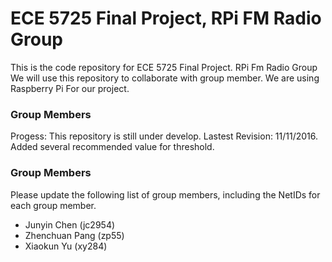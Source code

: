 
ECE 5725 Final Project, RPi FM Radio Group 
==========================================================================

This is the code repository for ECE 5725 Final Project. RPi Fm Radio Group
We will use this repository to collaborate with group member. We are using
Raspberry Pi For our project.

### Group Members

Progess: This repository is still under develop.
Lastest Revision: 11/11/2016. Added several recommended value for threshold.

### Group Members

Please update the following list of group members, including the NetIDs
for each group member.

 * Junyin Chen    (jc2954)
 * Zhenchuan Pang (zp55)
 * Xiaokun Yu     (xy284)
